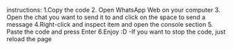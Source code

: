 instructions: 1.Copy the code 
2. Open WhatsApp Web on your computer 
3. Open the chat you want to send it to and click on the space to send a message 
4.Right-click and inspect item and open the console section 
5. Paste the code and press Enter 
6.Enjoy :D
-If you want to stop the code, just reload the page
